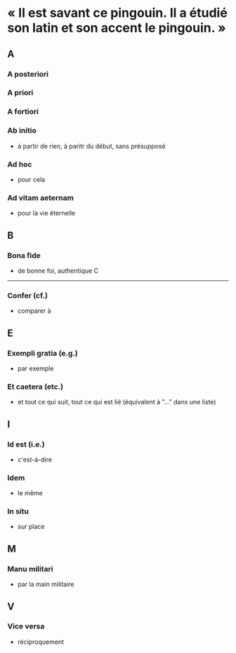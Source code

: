 # &laquo; Il est savant ce pingouin. Il a étudié son latin et son accent le pingouin. &raquo;


A
---
### A posteriori

### A priori

### A fortiori

### Ab initio
  - à partir de rien, à paritr du début, sans présupposé
  
### Ad hoc
  - pour cela

### Ad vitam aeternam
  - pour la vie éternelle

B
---
### Bona fide
  - de bonne foi, authentique
C
---
### Confer (cf.)
  - comparer à

E
---
### Exempli gratia (e.g.)
  - par exemple

### Et caetera (etc.)
  - et tout ce qui suit, tout ce qui est lié (équivalent à "..." dans une liste)
  
I
---
### Id est (i.e.)
  - c'est-à-dire

### Idem
  - le même

### In situ
  - sur place

M
---
### Manu militari
  - par la main militaire

V
---
### Vice versa
  - réciproquement
